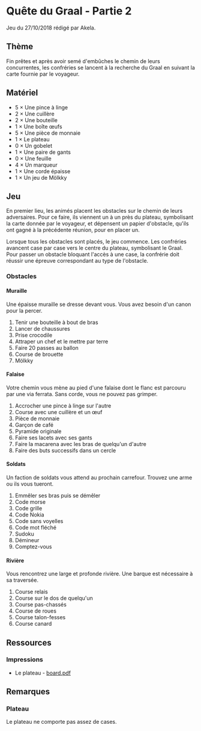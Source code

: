 # Quête du Graal - Partie 2

Jeu du 27/10/2018 rédigé par Akela.

## Thème

Fin prêtes et après avoir semé d'embûches le chemin de leurs concurrentes, les confréries se lancent à la recherche du Graal en suivant la carte fournie par le voyageur.

## Matériel

* 5 × Une pince à linge
* 2 × Une cuillère
* 2 × Une bouteille
* 1 × Une boîte œufs
* 5 × Une pièce de monnaie
* 1 × Le plateau
* 0 × Un gobelet
* 1 × Une paire de gants
* 0 × Une feuille
* 4 × Un marqueur
* 1 × Une corde épaisse
* 1 × Un jeu de Mölkky

## Jeu

En premier lieu, les animés placent les obstacles sur le chemin de leurs adversaires. Pour ce faire, ils viennent un à un près du plateau, symbolisant la carte donnée par le voyageur, et dépensent un papier d'obstacle, qu'ils ont gagné à la précédente réunion, pour en placer un.

Lorsque tous les obstacles sont placés, le jeu commence. Les confréries avancent case par case vers le centre du plateau, symbolisant le Graal. Pour passer un obstacle bloquant l'accès à une case, la confrérie doit réussir une épreuve correspondant au type de l'obstacle.

### Obstacles

#### Muraille

Une épaisse muraille se dresse devant vous. Vous avez besoin d'un canon pour la percer.

1. Tenir une bouteille à bout de bras
1. Lancer de chaussures
1. Prise crocodile
1. Attraper un chef et le mettre par terre
1. Faire 20 passes au ballon
1. Course de brouette
1. Mölkky

#### Falaise

Votre chemin vous mène au pied d'une falaise dont le flanc est parcouru par une via ferrata. Sans corde, vous ne pouvez pas grimper.

1. Accrocher une pince à linge sur l'autre
1. Course avec une cuillère et un œuf
1. Pièce de monnaie
1. Garçon de café
1. Pyramide originale
1. Faire ses lacets avec ses gants
1. Faire la macarena avec les bras de quelqu'un d'autre
1. Faire des buts successifs dans un cercle

#### Soldats

Un faction de soldats vous attend au prochain carrefour. Trouvez une arme ou ils vous tueront.

1. Emmêler ses bras puis se démêler
1. Code morse
1. Code grille
1. Code Nokia
1. Code sans voyelles
1. Code mot fléché
1. Sudoku
1. Démineur
1. Comptez-vous

#### Rivière

Vous rencontrez une large et profonde rivière. Une barque est nécessaire à sa traversée.

1. Course relais
1. Course sur le dos de quelqu'un
1. Course pas-chassés
1. Course de roues
1. Course talon-fesses
1. Course canard

## Ressources

### Impressions

* Le plateau - [board.pdf](resources/pdf/board.pdf)

## Remarques

### Plateau

Le plateau ne comporte pas assez de cases.
